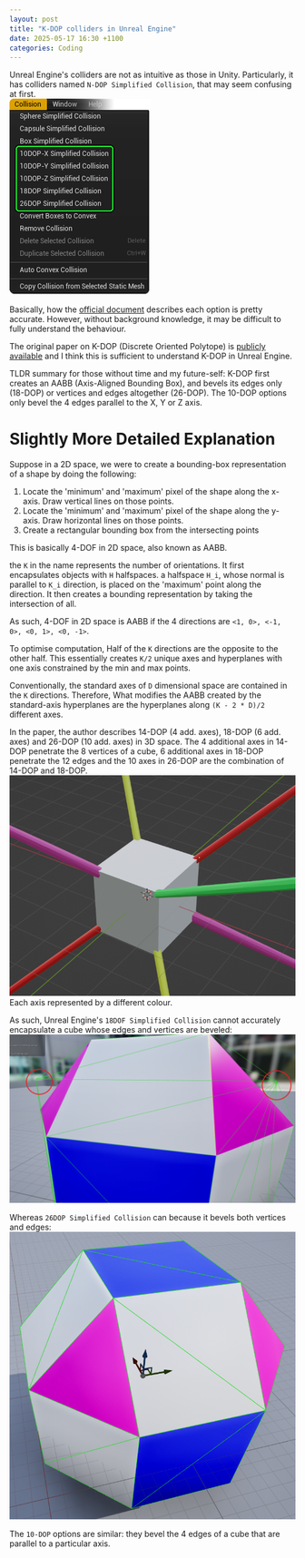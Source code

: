 ```yaml
---
layout: post
title: "K-DOP colliders in Unreal Engine"
date: 2025-05-17 16:30 +1100
categories: Coding
---
```


Unreal Engine's colliders are not as intuitive as those in Unity. Particularly, it has colliders named `N-DOP Simplified Collision`, that may seem confusing at first.  
![collider_types](/assets/2025-05-17-colliders-in-unreal-engine/collider_types.png)

Basically, how the [official document](https://dev.epicgames.com/documentation/en-us/unreal-engine/add-a-k-dop-collision-hull-to-a-static-mesh-in-unreal-engine) describes each option is pretty accurate. However, without background knowledge, it may be difficult to fully understand the behaviour.

The original paper on K-DOP (Discrete Oriented Polytope) is [publicly available](https://ieeexplore.ieee.org/abstract/document/675649) and I think this is sufficient to understand K-DOP in Unreal Engine.

TLDR summary for those without time and my future-self: 
K-DOP first creates an AABB (Axis-Aligned Bounding Box), and bevels its edges only (18-DOP) or vertices and edges altogether (26-DOP). The 10-DOP options only bevel the 4 edges parallel to the X, Y or Z axis.


# Slightly More Detailed Explanation
Suppose in a 2D space, we were to create a bounding-box representation of a shape by doing the following:
1. Locate the 'minimum' and 'maximum' pixel of the shape along the x-axis. Draw vertical lines on those points.
2. Locate the 'minimum' and 'maximum' pixel of the shape along the y-axis. Draw horizontal lines on those points.
3. Create a rectangular bounding box from the intersecting points

This is basically 4-DOF in 2D space, also known as AABB.

the `K` in the name represents the number of orientations. It first encapsulates objects with `H` halfspaces. a halfspace `H_i`, whose normal is parallel to `K_i` direction, is placed on the 'maximum' point along the direction.
It then creates a bounding representation by taking the intersection of all.

As such, 4-DOF in 2D space is AABB if the 4 directions are `<1, 0>, <-1, 0>, <0, 1>, <0, -1>`.

To optimise computation, Half of the `K` directions are the opposite to the other half. This essentially creates `K/2` unique axes and hyperplanes with one axis constrained by the min and max points.

Conventionally, the standard axes of `D` dimensional space are contained in the `K` directions. Therefore, What modifies the AABB created by the standard-axis hyperplanes are the hyperplanes along `(K - 2 * D)/2` different axes. 

In the paper, the author describes 14-DOP (4 add. axes), 18-DOP (6 add. axes) and 26-DOP (10 add. axes) in 3D space.
The 4 additional axes in 14-DOP penetrate the 8 vertices of a cube, 6 additional axes in 18-DOP penetrate the 12 edges and the 10 axes in 26-DOP are the combination of 14-DOP and 18-DOP.
![cube](/assets/2025-05-17-colliders-in-unreal-engine/cube.png)
Each axis represented by a different colour.


As such, Unreal Engine's `18DOF Simplified Collision` cannot accurately encapsulate a cube whose edges and vertices are beveled:
![18DOF](/assets//2025-05-17-colliders-in-unreal-engine/18DOF.png)

Whereas `26DOP Simplified Collision` can because it bevels both vertices and edges:
![26DOF](/assets//2025-05-17-colliders-in-unreal-engine/26DOF.png)

The `10-DOP` options are similar: they bevel the 4 edges of a cube that are parallel to a particular axis.
